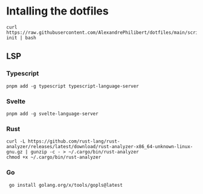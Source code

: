 # Intalling the dotfiles

```
curl https://raw.githubusercontent.com/AlexandrePhilibert/dotfiles/main/scripts/config-init | bash
```

## LSP

### Typescript

```
pnpm add -g typescript typescript-language-server
```

### Svelte

```
pnpm add -g svelte-language-server
```

### Rust

```
curl -L https://github.com/rust-lang/rust-analyzer/releases/latest/download/rust-analyzer-x86_64-unknown-linux-gnu.gz | gunzip -c - > ~/.cargo/bin/rust-analyzer
chmod +x ~/.cargo/bin/rust-analyzer
```

### Go

```
 go install golang.org/x/tools/gopls@latest
```
